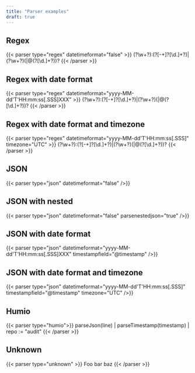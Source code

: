 ```yaml
---
title: "Parser examples"
draft: true
---
```


## Regex

{{< parser type="regex" datetimeformat="false" >}}
(?<metricname>\w+?):(?<metricvalue>[-+]?[\d\.]+?)\|(?<metrictype>\w+?)(\|@(?<metricsampling>[\d\.]+?))?
{{< /parser >}}

## Regex with date format

{{< parser type="regex" datetimeformat="yyyy-MM-dd'T'HH:mm:ss[.SSS]XXX" >}}
(?<metricname>\w+?):(?<metricvalue>[-+]?[\d\.]+?)\|(?<metrictype>\w+?)(\|@(?<metricsampling>[\d\.]+?))?
{{< /parser >}}

## Regex with date format and timezone

{{< parser type="regex" datetimeformat="yyyy-MM-dd'T'HH:mm:ss[.SSS]" timezone="UTC" >}}
(?<metricname>\w+?):(?<metricvalue>[-+]?[\d\.]+?)\|(?<metrictype>\w+?)(\|@(?<metricsampling>[\d\.]+?))?
{{< /parser >}}

## JSON

{{< parser type="json" datetimeformat="false" />}}

## JSON with nested

{{< parser type="json" datetimeformat="false" parsenestedjson="true" />}}

## JSON with date format

{{< parser type="json" datetimeformat="yyyy-MM-dd'T'HH:mm:ss[.SSS]XXX" timestampfield="@timestamp" />}}

## JSON with date format and timezone

{{< parser type="json" datetimeformat="yyyy-MM-dd'T'HH:mm:ss[.SSS]" timestampfield="@timestamp" timezone="UTC" />}}

## Humio

{{< parser type="humio">}}
parseJson(line)
| parseTimestamp(timestamp)
| repo := "audit"
{{< /parser >}}

## Unknown

{{< parser type="unknown" >}}
Foo bar baz
{{< /parser >}}
